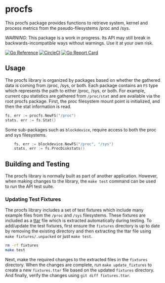 # procfs

This procfs package provides functions to retrieve system, kernel and process
metrics from the pseudo-filesystems /proc and /sys.

*WARNING*: This package is a work in progress. Its API may still break in
backwards-incompatible ways without warnings. Use it at your own risk.

[![Go Reference](https://pkg.go.dev/badge/github.com/prometheus/procfs.svg)](https://pkg.go.dev/github.com/prometheus/procfs)
[![CircleCI](https://circleci.com/gh/prometheus/procfs/tree/master.svg?style=svg)](https://circleci.com/gh/prometheus/procfs/tree/master)
[![Go Report Card](https://goreportcard.com/badge/github.com/prometheus/procfs)](https://goreportcard.com/report/github.com/prometheus/procfs)

## Usage

The procfs library is organized by packages based on whether the gathered data is coming from
/proc, /sys, or both.  Each package contains an `FS` type which represents the path to either /proc, /sys, or both.  For example, current cpu statistics are gathered from
`/proc/stat` and are available via the root procfs package.  First, the proc filesystem mount
point is initialized, and then the stat information is read.

```go
fs, err := procfs.NewFS("/proc")
stats, err := fs.Stat()
```

Some sub-packages such as `blockdevice`, require access to both the proc and sys filesystems.

```go
    fs, err := blockdevice.NewFS("/proc", "/sys")
    stats, err := fs.ProcDiskstats()
```

## Building and Testing

The procfs library is normally built as part of another application.  However, when making
changes to the library, the `make test` command can be used to run the API test suite.

### Updating Test Fixtures

The procfs library includes a set of test fixtures which include many example files from
the `/proc` and `/sys` filesystems.  These fixtures are included as a [ttar](https://github.com/ideaship/ttar) file
which is extracted automatically during testing.  To add/update the test fixtures, first
ensure the `fixtures` directory is up to date by removing the existing directory and then
extracting the ttar file using `make fixtures/.unpacked` or just `make test`.

```bash
rm -rf fixtures
make test
```

Next, make the required changes to the extracted files in the `fixtures` directory.  When
the changes are complete, run `make update_fixtures` to create a new `fixtures.ttar` file
based on the updated `fixtures` directory.  And finally, verify the changes using
`git diff fixtures.ttar`.
